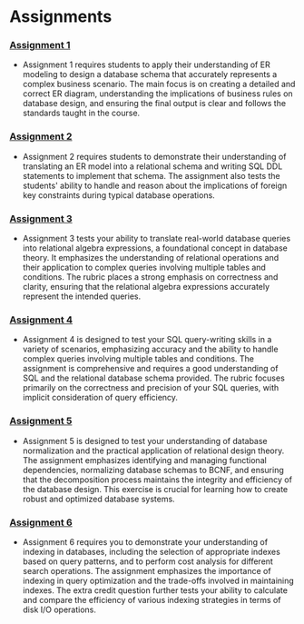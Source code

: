 # Assignments

### [Assignment 1](https://github.com/MarkShinozaki/CPTS451-DatabaseSystems/tree/Assignments/Assignment%201) 

- Assignment 1 requires students to apply their understanding of ER modeling to design a database schema that accurately represents a complex business scenario. The main focus is on creating a detailed and correct ER diagram, understanding the implications of business rules on database design, and ensuring the final output is clear and follows the standards taught in the course.


### [Assignment 2](https://github.com/MarkShinozaki/CPTS451-DatabaseSystems/tree/Assignments/Assignment%202)

- Assignment 2 requires students to demonstrate their understanding of translating an ER model into a relational schema and writing SQL DDL statements to implement that schema. The assignment also tests the students' ability to handle and reason about the implications of foreign key constraints during typical database operations.

### [Assignment 3](https://github.com/MarkShinozaki/CPTS451-DatabaseSystems/tree/Assignments/Assignment%203)

- Assignment 3 tests your ability to translate real-world database queries into relational algebra expressions, a foundational concept in database theory. It emphasizes the understanding of relational operations and their application to complex queries involving multiple tables and conditions. The rubric places a strong emphasis on correctness and clarity, ensuring that the relational algebra expressions accurately represent the intended queries.

### [Assignment 4](https://github.com/MarkShinozaki/CPTS451-DatabaseSystems/tree/Assignments/Assignment%204)

- Assignment 4 is designed to test your SQL query-writing skills in a variety of scenarios, emphasizing accuracy and the ability to handle complex queries involving multiple tables and conditions. The assignment is comprehensive and requires a good understanding of SQL and the relational database schema provided. The rubric focuses primarily on the correctness and precision of your SQL queries, with implicit consideration of query efficiency.

### [Assignment 5](https://github.com/MarkShinozaki/CPTS451-DatabaseSystems/tree/Assignments/Assignment%205)

- Assignment 5 is designed to test your understanding of database normalization and the practical application of relational design theory. The assignment emphasizes identifying and managing functional dependencies, normalizing database schemas to BCNF, and ensuring that the decomposition process maintains the integrity and efficiency of the database design. This exercise is crucial for learning how to create robust and optimized database systems.

### [Assignment 6](https://github.com/MarkShinozaki/CPTS451-DatabaseSystems/tree/Assignments/Assignment%206)

- Assignment 6 requires you to demonstrate your understanding of indexing in databases, including the selection of appropriate indexes based on query patterns, and to perform cost analysis for different search operations. The assignment emphasizes the importance of indexing in query optimization and the trade-offs involved in maintaining indexes. The extra credit question further tests your ability to calculate and compare the efficiency of various indexing strategies in terms of disk I/O operations.







